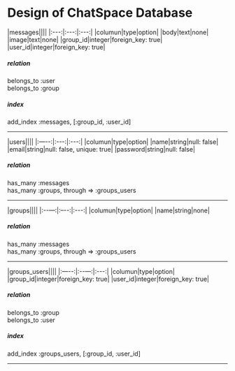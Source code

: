 # Design of ChatSpace Database



|messages||||
|:---:|:---:|:---:|
|columun|type|option|
|body|text|none|
|image|text|none|
|group_id|integer|foreign_key: true|
|user_id|integer|foreign_key: true|

##### relation
belongs_to :user  
belongs_to :group
##### index
add_index :messages, [:group_id, :user_id]

***

|users||||
|:—--:|:---:|:---:|
|columun|type|option|
|name|string|null: false|
|email|string|null: false, unique: true|
|password|string|null: false|

##### relation
has_many :messages  
has_many :groups, through => :groups_users

***

|groups||||
|:--—:|:–--:|:---:|
|columun|type|option|
|name|string|none|

##### relation
has_many :messages  
has_many :groups, through => :groups_users

***

|groups_users||||
|:—--:|:--—:|:---:|
|columun|type|option|
|group_id|integer|foreign_key: true|
|user_id|integer|foreign_key: true|

##### relation
belongs_to :group  
belongs_to :user
##### index
add_index :groups_users, [:group_id, :user_id]

***
